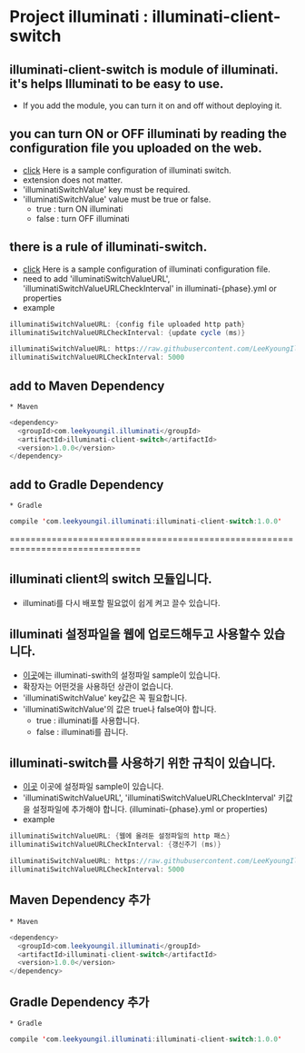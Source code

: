 # Project illuminati : illuminati-client-switch

## illuminati-client-switch is module of illuminati. it's helps Illuminati to be easy to use.
* If you add the module, you can turn it on and off without deploying it.

## you can turn ON or OFF illuminati by reading the configuration file you uploaded on the web.
* [click](https://github.com/LeeKyoungIl/illuminati/tree/master/illuminati-config-properties) Here is a sample configuration of illuminati switch.
* extension does not matter.
* 'illuminatiSwitchValue' key must be required.
* 'illuminatiSwitchValue' value must be true or false.
    * true : turn ON illuminati
    * false : turn OFF illuminati

## there is a rule of illuminati-switch.
* [click](https://github.com/LeeKyoungIl/illuminati/blob/master/ApiServerSample/src/main/resources/illuminati-local.yml) Here is a sample configuration of illuminati configuration file.
* need to add 'illuminatiSwitchValueURL', 'illuminatiSwitchValueURLCheckInterval' in illuminati-{phase}.yml or properties
* example 
```java
illuminatiSwitchValueURL: {config file uploaded http path}
illuminatiSwitchValueURLCheckInterval: {update cycle (ms)}

illuminatiSwitchValueURL: https://raw.githubusercontent.com/LeeKyoungIl/illuminati/feature/with_spring_cloud_config/illuminati-config-properties/illuminati-switch-local.yml
illuminatiSwitchValueURLCheckInterval: 5000
```

## add to Maven Dependency
    * Maven
    
```java
<dependency>
  <groupId>com.leekyoungil.illuminati</groupId>
  <artifactId>illuminati-client-switch</artifactId>
  <version>1.0.0</version>
</dependency>
```

## add to Gradle Dependency
    * Gradle
    
```java
compile 'com.leekyoungil.illuminati:illuminati-client-switch:1.0.0'
```

===============================================================================


## illuminati client의 switch 모듈입니다.
 * illuminati를 다시 배포할 필요없이 쉽게 켜고 끌수 있습니다.
 
## illuminati 설정파일을 웹에 업로드해두고 사용할수 있습니다.
 * [이곳](https://github.com/LeeKyoungIl/illuminati/tree/master/illuminati-config-properties)에는 illuminati-swith의 설정파일 sample이 있습니다.
 * 확장자는 어떤것을 사용하던 상관이 없습니다.
 * 'illuminatiSwitchValue' key값은 꼭 필요합니다.
 * 'illuminatiSwitchValue'의 값은 true나 false여야 합니다.
    * true : illuminati를 사용합니다.
    * false : illuminati를 끕니다.
    
## illuminati-switch를 사용하기 위한 규칙이 있습니다.
* [이곳](https://github.com/LeeKyoungIl/illuminati/blob/master/ApiServerSample/src/main/resources/illuminati-local.yml) 이곳에 설정파일 sample이 있습니다.
* 'illuminatiSwitchValueURL', 'illuminatiSwitchValueURLCheckInterval' 키값을 설정파일에 추가해야 합니다. (illuminati-{phase}.yml or properties)
* example 
```java
illuminatiSwitchValueURL: {웹에 올려둔 설정파일의 http 패스}
illuminatiSwitchValueURLCheckInterval: {갱신주기 (ms)}

illuminatiSwitchValueURL: https://raw.githubusercontent.com/LeeKyoungIl/illuminati/feature/with_spring_cloud_config/illuminati-config-properties/illuminati-switch-local.yml
illuminatiSwitchValueURLCheckInterval: 5000
``` 
 
## Maven Dependency 추가 
    * Maven
    
```java
<dependency>
  <groupId>com.leekyoungil.illuminati</groupId>
  <artifactId>illuminati-client-switch</artifactId>
  <version>1.0.0</version>
</dependency>
```

## Gradle Dependency 추가 
    * Gradle
    
```java
compile 'com.leekyoungil.illuminati:illuminati-client-switch:1.0.0'
```
